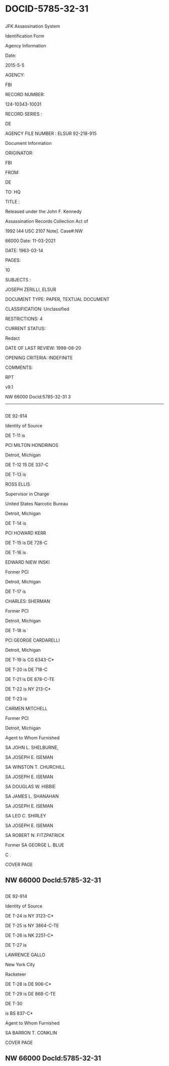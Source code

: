 # DOCID-5785-32-31

##
JFK Assassination System

Identification Form

Agency Information

Date:

2015-5-5

AGENCY:

FBI

RECORD NUMBER:

124-10343-10031

RECORD SERIES :

DE

AGENCY FILE NUMBER : ELSUR 92-218-915

Document Information

ORIGINATOR:

FBI

FROM:

DE

TO: HQ

TITLE :

Released under the John F. Kennedy

Assassination Records Collection Act of

1992 (44 USC 2107 Note]. Case#:NW

66000 Date: 11-03-2021

DATE: 1963-03-14

PAGES:

10

SUBJECTS :

JOSEPH ZERILLI, ELSUR

DOCUMENT TYPE: PAPER, TEXTUAL DOCUMENT

CLASSIFICATION: Unclassified

RESTRICTIONS: 4

CURRENT STATUS:

Redact

DATE OF LAST REVIEW: 1998-08-20

OPENING CRITERIA: INDEFINITE

COMMENTS:

RPT

v9.1

NW 66000 Docld:5785-32-31
3

---

##
DE 92-914

Identity of Source

DE T-11 is

PCI MILTON HONDRINOS

Detroit, Michigan

DE T-12 15 DE 337-C

DE T-13 is

ROSS ELLIS

Supervisor in Charge

United States Narcotic Bureau

Detroit, Michigan

DE T-14 is

PCI HOWARD KERR

DE T-15 is DE 728-C

DE T-16 is

EDWARD NIEW INSKI

Former PCI

Detroit, Michigan

DE T-17 is

CHARLES: SHERMAN

Former PCI

Detroit, Michigan

DE T-18 is

PCI GEORGE CARDARELLI

Detroit, Michigan

DE T-19 is CG 6343-C*

DE T-20 is DE 718-C

DE T-21 is DE 878-C-TE

DE T-22 is NY 213-C*

DE T-23 is

CARMEN MITCHELL

Former PCI

Detroit, Michigan

Agent to Whom Furnished

SA JOHN L. SHELBURNE,

SA JOSEPH E. ISEMAN

SA WINSTON T. CHURCHILL

SA JOSEPH E. ISEMAN

SA DOUGLAS W. HIBBIE

SA JAMES L. SHANAHAN

SA JOSEPH E. ISEMAN

SA LEO C. SHIRLEY

SA JOSEPH E. ISEMAN

SA ROBERT N. FITZPATRICK

Former SA GEORGE L. BLUE

C .

COVER PAGE

NW 66000 Docld:5785-32-31
---

##
DE 92-914

Identity of Source

DE T-24 is NY 3123-C*

DE T-25 is NY 3864-C-TE

DE T-26 is NK 2251-C*

DE T-27 is

LAWRENCE GALLO

New York City

Racketeer

DE T-28 is DE 906-C*

DE T-29 is DE 868-C-TE

DE T-30

is BS 837-C*

Agent to Whom Furnished

SA BARRON T. CONKLIN

COVER PAGE

NW 66000 Docld:5785-32-31
---

